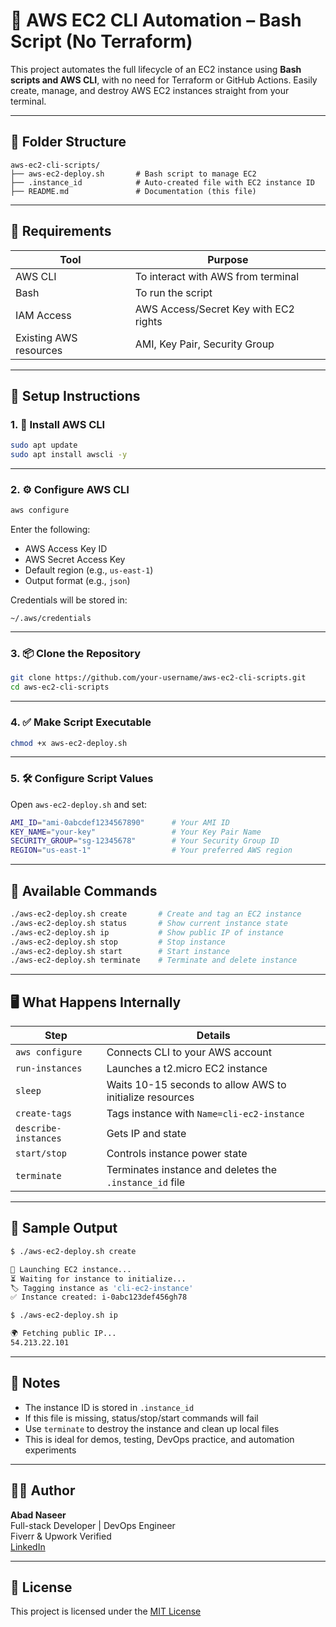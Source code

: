 # 🚀 AWS EC2 CLI Automation – Bash Script (No Terraform)

This project automates the full lifecycle of an EC2 instance using **Bash scripts and AWS CLI**, with no need for Terraform or GitHub Actions. Easily create, manage, and destroy AWS EC2 instances straight from your terminal.

---

## 📂 Folder Structure

```
aws-ec2-cli-scripts/
├── aws-ec2-deploy.sh       # Bash script to manage EC2
├── .instance_id            # Auto-created file with EC2 instance ID
├── README.md               # Documentation (this file)
```

---

## 🧰 Requirements

| Tool         | Purpose                            |
|--------------|-------------------------------------|
| AWS CLI      | To interact with AWS from terminal  |
| Bash         | To run the script                   |
| IAM Access   | AWS Access/Secret Key with EC2 rights |
| Existing AWS resources | AMI, Key Pair, Security Group |

---

## 🔧 Setup Instructions

### 1. 🔌 Install AWS CLI

```bash
sudo apt update
sudo apt install awscli -y
```

---

### 2. ⚙️ Configure AWS CLI

```bash
aws configure
```

Enter the following:
- AWS Access Key ID  
- AWS Secret Access Key  
- Default region (e.g., `us-east-1`)  
- Output format (e.g., `json`)

Credentials will be stored in:
```
~/.aws/credentials
```

---

### 3. 📦 Clone the Repository

```bash
git clone https://github.com/your-username/aws-ec2-cli-scripts.git
cd aws-ec2-cli-scripts
```

---

### 4. ✅ Make Script Executable

```bash
chmod +x aws-ec2-deploy.sh
```

---

### 5. 🛠 Configure Script Values

Open `aws-ec2-deploy.sh` and set:
```bash
AMI_ID="ami-0abcdef1234567890"      # Your AMI ID
KEY_NAME="your-key"                 # Your Key Pair Name
SECURITY_GROUP="sg-12345678"        # Your Security Group ID
REGION="us-east-1"                  # Your preferred AWS region
```

---

## 🚀 Available Commands

```bash
./aws-ec2-deploy.sh create       # Create and tag an EC2 instance
./aws-ec2-deploy.sh status       # Show current instance state
./aws-ec2-deploy.sh ip           # Show public IP of instance
./aws-ec2-deploy.sh stop         # Stop instance
./aws-ec2-deploy.sh start        # Start instance
./aws-ec2-deploy.sh terminate    # Terminate and delete instance
```

---

## 🖥️ What Happens Internally

| Step                | Details                                                                 |
|---------------------|-------------------------------------------------------------------------|
| `aws configure`      | Connects CLI to your AWS account                                        |
| `run-instances`      | Launches a t2.micro EC2 instance                                        |
| `sleep`              | Waits 10-15 seconds to allow AWS to initialize resources                |
| `create-tags`        | Tags instance with `Name=cli-ec2-instance`                              |
| `describe-instances` | Gets IP and state                                                       |
| `start/stop`         | Controls instance power state                                           |
| `terminate`          | Terminates instance and deletes the `.instance_id` file                |

---

## 📜 Sample Output

```bash
$ ./aws-ec2-deploy.sh create

🚀 Launching EC2 instance...
⏳ Waiting for instance to initialize...
🏷️ Tagging instance as 'cli-ec2-instance'
✅ Instance created: i-0abc123def456gh78
```

```bash
$ ./aws-ec2-deploy.sh ip

🌍 Fetching public IP...
54.213.22.101
```

---

## 📌 Notes

- The instance ID is stored in `.instance_id`
- If this file is missing, status/stop/start commands will fail
- Use `terminate` to destroy the instance and clean up local files
- This is ideal for demos, testing, DevOps practice, and automation experiments

---

## 👨‍💻 Author

**Abad Naseer**  
Full-stack Developer | DevOps Engineer  
Fiverr & Upwork Verified  
[LinkedIn](https://linkedin.com/in/AbadNaseer)  

---

## 📜 License

This project is licensed under the [MIT License](LICENSE)
